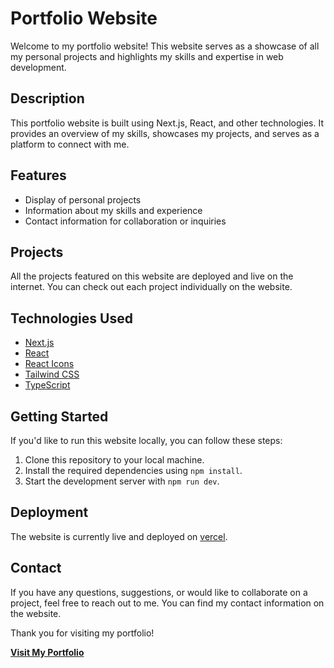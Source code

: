 # Portfolio Website

Welcome to my portfolio website! This website serves as a showcase of all my personal projects and highlights my skills and expertise in web development. 

## Description

This portfolio website is built using Next.js, React, and other technologies. It provides an overview of my skills, showcases my projects, and serves as a platform to connect with me.

## Features

- Display of personal projects
- Information about my skills and experience
- Contact information for collaboration or inquiries

## Projects

All the projects featured on this website are deployed and live on the internet. You can check out each project individually on the website.

## Technologies Used

- [Next.js](https://nextjs.org/)
- [React](https://reactjs.org/)
- [React Icons](https://react-icons.github.io/react-icons/)
- [Tailwind CSS](https://tailwindcss.com/)
- [TypeScript](https://www.typescriptlang.org/)

## Getting Started

If you'd like to run this website locally, you can follow these steps:

1. Clone this repository to your local machine.
2. Install the required dependencies using `npm install`.
3. Start the development server with `npm run dev`.

## Deployment

The website is currently live and deployed on [vercel](https://vercel.com/hammad-aslam/portfolio-app-nextjs-8wmn/).

## Contact

If you have any questions, suggestions, or would like to collaborate on a project, feel free to reach out to me. You can find my contact information on the website.

Thank you for visiting my portfolio!

**[Visit My Portfolio](https://vercel.com/hammad-aslam/portfolio-app-nextjs-8wmn)**


